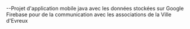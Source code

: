 --Projet d'application mobile java avec les données stockées sur Google Firebase pour de la communication avec les associations de la Ville d'Evreux
